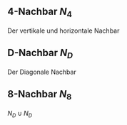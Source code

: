 ## 4-Nachbar $N_{4}$
Der vertikale und horizontale Nachbar
## D-Nachbar $N_{D}$
Der Diagonale Nachbar
## 8-Nachbar $N_{8}$
$N_{D}\cup N_{D}$

